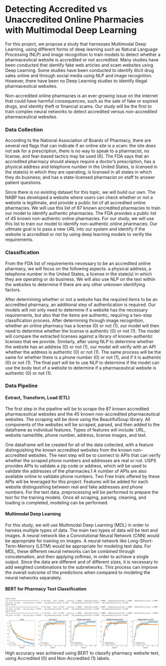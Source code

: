 # Detecting Accredited vs Unaccredited Online Pharmacies with Multimodal Deep Learning

For this project, we propose a study that harnesses Multimodal Deep Learning, using different forms of deep learning such as Natural Language Processing (NLP) and image recognition to train models to detect whether a pharmaceutical website is accredited or not accredited. Many studies have been conducted that identify fake web articles and scam websites using Deep Learning. Some studies have been conducted to identify illicit drug sales online and through social media using NLP and image recognition. However, there have been no Deep Learning studies to identify illegal pharmaceutical websites.

Non-accredited online pharmacies is an ever growing issue on the internet that could have harmful consequences, such as the sale of fake or expired drugs, and identity theft or financial scams. Our study will be the first to train complex neural networks to detect accredited versus non-accredited pharmaceutical websites.

### Data Collection
According to the National Association of Boards of Pharmacy, there are several red flags that can indicate if an online site is a scam: the site does not ask for a prescription, there is no way to speak to a pharmacist, no license, and fear-based tactics may be used [6]. The FDA says that an accredited pharmacy should always require a doctor’s prescription, has a physical address and telephone number in the United States, is licensed in the state(s) in which they are operating, is licensed in all states in which they do business; and has a state-licensed pharmacist on staff to answer patient questions.

Since there is no existing dataset for this topic, we will build our own. The NABP has developed a website where users can check whether or not a website is legitimate, and provide a public list of all accredited online pharmacies. We will use this list of 87 known accredited pharmacies to train our model to identify authentic pharmacies. The FDA provides a public list of 45 known non-authentic online pharmacies. For our study, we will use this list to train our model to identify non-authentic online pharmacies. Our ultimate goal is to pass a new URL into our system and identify if the website is accredited or not by using deep learning models to verify the requirements.

### Classification
From the FDA list of requirements necessary to be an accredited online pharmacy, we will focus on the following aspects: a physical address, a telephone number in the United States, a license in the state(s) in which they are operating or do business. We will also use NLP on the text within the websites to determine if there are any other unknown identifying factors.

After determining whether or not a website has the required items to be an accredited pharmacy, an additional step of authentication is required. Our models will not only need to determine if a website has the necessary requirements, but also that the items are authentic, requiring a two-step classification process. After determining through image recognition, whether an online pharmacy has a license (0) or not (1), our model will then need to determine whether the license is authentic (0) or not (1). The model will compare the extracted licenses against a library of known-authentic licenses that we provide. Similarly, after using NLP to determine whether the website has an address (0) or not (1), our model will verify with an API whether the address is authentic (0) or not (1). The same process will be the same for whether there is a phone number (0) or not (1), and if it is authentic (0) or not (1). The final part will be to use NLP to determine if the model can use the body text of a website to determine if a pharmaceutical website is authentic (0) or not (1).

### Data Pipeline
#### Extract, Transform, Load (ETL)
The first step in the pipeline will be to scrape the 87 known accredited pharmaceutical websites and the 45 known non-accredited pharmaceutical websites. The scraping will be done using the BeautifulSoup library. All components of the websites will be scraped, parsed, and then added to the dataframe as individual features. Types of features will include: URL, website name/title, phone number, address, license images, and text.

One dataframe will be created for all of the data collected, with a feature distinguishing the known accredited websites from the known non-accredited websites. The next step will be to connect to APIs that can verify whether the scraped phone numbers and addresses are real or not. USPS provides APIs to validate a zip code or address, which will be used to validate the addresses of the pharmacies.1 A number of APIs are also available online to validate phone numbers. Two Free trials offered by these APIs will be leveraged for this project. Features will be added for each website distinguishing between real and fake addresses and phone numbers. For the text data, preprocessing will be performed to prepare the text for the training models. Once all scraping, parsing, cleaning, and loading is completed, modeling can be performed.

#### Multimodal Deep Learning
For this study, we will use Multimodal Deep Learning (MDL) in order to harness multiple types of data. The main two types of data will be text and images. A neural network like a Convolutional Neural Network (CNN) would be appropriate for training on images. A neural network like Long-Short-Term-Memory (LSTM) would be appropriate for modeling text data. For MDL, these different neural networks can be combined through concatenation, and then applying softmax, in order to achieve a single output. Since the data are different and of different sizes, it is necessary to add weighted combinations to the subnetworks. This process can improve the overall outcome of the predictions when compared to modeling the neural networks separately. 

#### BERT for Pharmacy Text Classification
![bertmodeloutput](https://github.com/HaleyEgan/Detecting-Accredited-vs-Unaccredited-Online-Pharmacies-with-Multimodal-Deep-Learning/blob/main/fitModelOutput.jpg)
![bertplots](https://github.com/HaleyEgan/Detecting-Accredited-vs-Unaccredited-Online-Pharmacies-with-Multimodal-Deep-Learning/blob/main/bertplots.jpg)
High accuracy was achieved using BERT to classify pharmacy website text, using Accredited (0) and Non-Accredited (1) labels. 
